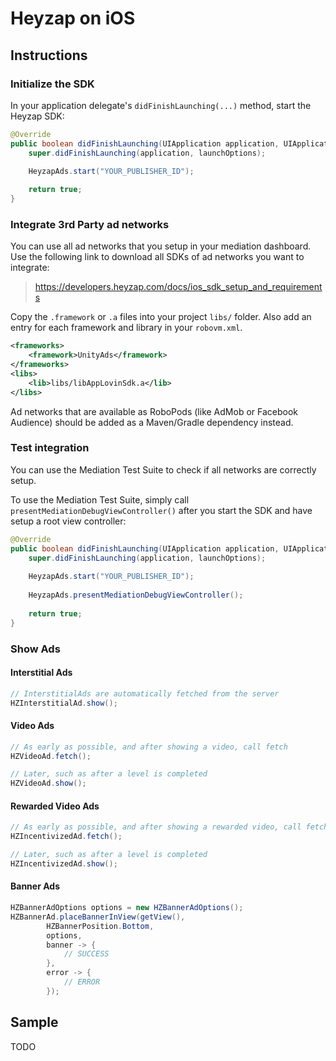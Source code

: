 # Heyzap on iOS

## Instructions

### Initialize the SDK

In your application delegate's `didFinishLaunching(...)` method, start the Heyzap SDK:

```Java
@Override
public boolean didFinishLaunching(UIApplication application, UIApplicationLaunchOptions launchOptions) {
    super.didFinishLaunching(application, launchOptions);

    HeyzapAds.start("YOUR_PUBLISHER_ID");
    
    return true;
}
```

### Integrate 3rd Party ad networks

You can use all ad networks that you setup in your mediation dashboard.
Use the following link to download all SDKs of ad networks you want to integrate:

> https://developers.heyzap.com/docs/ios_sdk_setup_and_requirements

Copy the `.framework` or `.a` files into your project `libs/` folder.
Also add an entry for each framework and library in your `robovm.xml`.

```xml
<frameworks>
    <framework>UnityAds</framework>
</frameworks>
<libs>
    <lib>libs/libAppLovinSdk.a</lib>
</libs>
```

Ad networks that are available as RoboPods (like AdMob or Facebook Audience) should be added as a Maven/Gradle dependency instead.

### Test integration

You can use the Mediation Test Suite to check if all networks are correctly setup.

To use the Mediation Test Suite, simply call `presentMediationDebugViewController()` after you start the SDK and have setup a root view controller:

```Java
@Override
public boolean didFinishLaunching(UIApplication application, UIApplicationLaunchOptions launchOptions) {
    super.didFinishLaunching(application, launchOptions);
    
    HeyzapAds.start("YOUR_PUBLISHER_ID");
    
    HeyzapAds.presentMediationDebugViewController();
    
    return true;
}
```

### Show Ads

#### Interstitial Ads

```Java
// InterstitialAds are automatically fetched from the server
HZInterstitialAd.show();
```

#### Video Ads

```Java
// As early as possible, and after showing a video, call fetch
HZVideoAd.fetch();

// Later, such as after a level is completed
HZVideoAd.show();
```

#### Rewarded Video Ads

```Java
// As early as possible, and after showing a rewarded video, call fetch
HZIncentivizedAd.fetch();

// Later, such as after a level is completed
HZIncentivizedAd.show();
```

#### Banner Ads

```Java
HZBannerAdOptions options = new HZBannerAdOptions();
HZBannerAd.placeBannerInView(getView(),
        HZBannerPosition.Bottom,
        options,
        banner -> {
            // SUCCESS
        },
        error -> {
            // ERROR
        });
```

## Sample

TODO